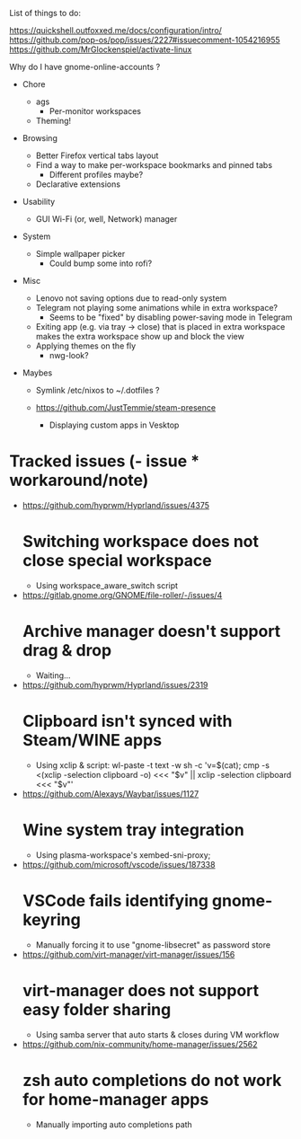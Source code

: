 List of things to do:

https://quickshell.outfoxxed.me/docs/configuration/intro/
https://github.com/pop-os/pop/issues/2227#issuecomment-1054216955
https://github.com/MrGlockenspiel/activate-linux

Why do I have gnome-online-accounts ?

- Chore

  - ags
    - Per-monitor workspaces
  - Theming!

- Browsing

  - Better Firefox vertical tabs layout
  - Find a way to make per-workspace bookmarks and pinned tabs
    - Different profiles maybe?
  - Declarative extensions

- Usability

  - GUI Wi-Fi (or, well, Network) manager

- System

  - Simple wallpaper picker
    - Could bump some into rofi?

- Misc

  - Lenovo not saving options due to read-only system
  - Telegram not playing some animations while in extra workspace?
    - Seems to be "fixed" by disabling power-saving mode in Telegram
  - Exiting app (e.g. via tray -> close) that is placed in extra workspace makes the extra workspace show up and block the view
  - Applying themes on the fly
    - nwg-look?

- Maybes

  - Symlink /etc/nixos to ~/.dotfiles ?

  - https://github.com/JustTemmie/steam-presence
    - Displaying custom apps in Vesktop

# Tracked issues (- issue \* workaround/note)

- https://github.com/hyprwm/Hyprland/issues/4375
  # Switching workspace does not close special workspace
  - Using workspace_aware_switch script
- https://gitlab.gnome.org/GNOME/file-roller/-/issues/4
  # Archive manager doesn't support drag & drop
  - Waiting...
- https://github.com/hyprwm/Hyprland/issues/2319
  # Clipboard isn't synced with Steam/WINE apps
  - Using xclip & script: wl-paste -t text -w sh -c 'v=$(cat); cmp -s <(xclip -selection clipboard -o) <<< "$v" || xclip -selection clipboard <<< "$v"'
- https://github.com/Alexays/Waybar/issues/1127
  # Wine system tray integration
  - Using plasma-workspace's xembed-sni-proxy;
- https://github.com/microsoft/vscode/issues/187338
  # VSCode fails identifying gnome-keyring
  - Manually forcing it to use "gnome-libsecret" as password store
- https://github.com/virt-manager/virt-manager/issues/156
  # virt-manager does not support easy folder sharing
  - Using samba server that auto starts & closes during VM workflow
- https://github.com/nix-community/home-manager/issues/2562
  # zsh auto completions do not work for home-manager apps
  - Manually importing auto completions path
